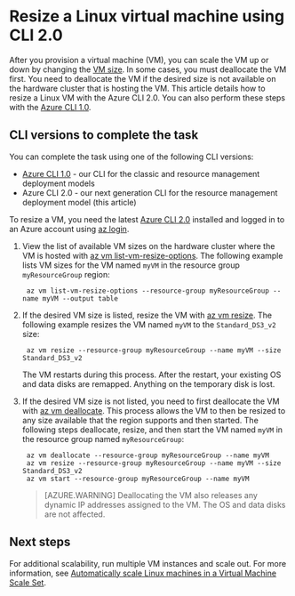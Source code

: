 <properties
    pageTitle="How to resize a Linux VM with the Azure CLI 2.0 | Azure"
    description="How to scale up or scale down a Linux virtual machine, by changing the VM size."
    services="virtual-machines-linux"
    documentationcenter="na"
    author="mikewasson"
    manager="timlt"
    editor=""
    tags="" />
<tags
    ms.assetid="e163f878-b919-45c5-9f5a-75a64f3b14a0"
    ms.service="virtual-machines-linux"
    ms.devlang="na"
    ms.topic="article"
    ms.tgt_pltfrm="na"
    ms.workload="infrastructure-services"
    ms.date="02/10/2017"
    wacn.date=""
    ms.author="mwasson"
    ms.custom="H1Hack27Feb2017" />

# Resize a Linux virtual machine using CLI 2.0

After you provision a virtual machine (VM), you can scale the VM up or down by changing the [VM size][vm-sizes]. In some cases, you must deallocate the VM first. You need to deallocate the VM if the desired size is not available on the hardware cluster that is hosting the VM. This article details how to resize a Linux VM with the Azure CLI 2.0. You can also perform these steps with the [Azure CLI 1.0](/documentation/articles/virtual-machines-linux-change-vm-size-nodejs/).

## CLI versions to complete the task
You can complete the task using one of the following CLI versions:

- [Azure CLI 1.0](/documentation/articles/virtual-machines-linux-change-vm-size-nodejs/) - our CLI for the classic and resource management deployment models
- Azure CLI 2.0 - our next generation CLI for the resource management deployment model (this article)

To resize a VM, you need the latest [Azure CLI 2.0](https://docs.microsoft.com/cli/azure/install-az-cli2) installed and logged in to an Azure account using [az login](https://docs.microsoft.com/cli/azure/#login).

1. View the list of available VM sizes on the hardware cluster where the VM is hosted with [az vm list-vm-resize-options](https://docs.microsoft.com/cli/azure/vm#list-vm-resize-options). The following example lists VM sizes for the VM named `myVM` in the resource group `myResourceGroup` region:

        az vm list-vm-resize-options --resource-group myResourceGroup --name myVM --output table

2. If the desired VM size is listed, resize the VM with [az vm resize](https://docs.microsoft.com/cli/azure/vm#resize). The following example resizes the VM named `myVM` to the `Standard_DS3_v2` size:

        az vm resize --resource-group myResourceGroup --name myVM --size Standard_DS3_v2

    The VM restarts during this process. After the restart, your existing OS and data disks are remapped. Anything on the temporary disk is lost.

3. If the desired VM size is not listed, you need to first deallocate the VM with [az vm deallocate](https://docs.microsoft.com/cli/azure/vm#deallocate). This process allows the VM to then be resized to any size available that the region supports and then started. The following steps deallocate, resize, and then start the VM named `myVM` in the resource group named `myResourceGroup`:

        az vm deallocate --resource-group myResourceGroup --name myVM
        az vm resize --resource-group myResourceGroup --name myVM --size Standard_DS3_v2
        az vm start --resource-group myResourceGroup --name myVM

    > [AZURE.WARNING]
    > Deallocating the VM also releases any dynamic IP addresses assigned to the VM. The OS and data disks are not affected.

## Next steps
For additional scalability, run multiple VM instances and scale out. For more information, see [Automatically scale Linux machines in a Virtual Machine Scale Set][scale-set]. 

<!-- links -->
[boot-diagnostics]: https://azure.microsoft.com/blog/boot-diagnostics-for-virtual-machines-v2/
[scale-set]: /documentation/articles/virtual-machine-scale-sets-linux-autoscale/
[vm-sizes]: /documentation/articles/virtual-machines-linux-sizes/